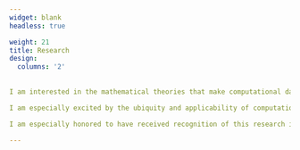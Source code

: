 ```yaml
---
widget: blank
headless: true

weight: 21
title: Research
design:
  columns: '2'
  
  
I am interested in the mathematical theories that make computational data analysis and AI/ML methods rigorous and scalable. In particular, I am interested in imaging and high-dimensional data analysis using tensor methods. 

I am especially excited by the ubiquity and applicability of computational mathematics. I love that the same foundational methods can be easily extended to applications in various data-rich science and engineering domains. My undergraduate research experience has primarily focused on application fields such as medical imaging/public health, media processing, and space science. 

I am especially honored to have received recognition of this research in a [SIAM News Article.](https://sinews.siam.org/Details-Page/a-modified-watermarking-scheme-based-on-the-singular-value-decomposition)

---
```

